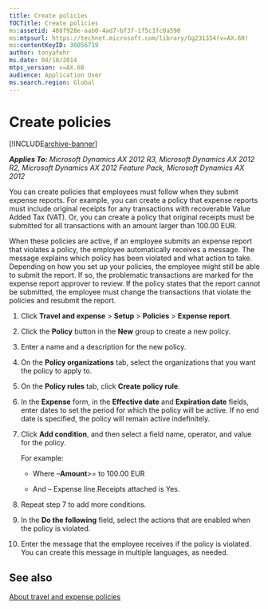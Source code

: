 ```yaml
---
title: Create policies
TOCTitle: Create policies
ms:assetid: 408f928e-aab0-4ad7-bf3f-1f5c1fc0a590
ms:mtpsurl: https://technet.microsoft.com/library/Gg231354(v=AX.60)
ms:contentKeyID: 36056719
author: tonyafehr
ms.date: 04/18/2014
mtps_version: v=AX.60
audience: Application User
ms.search.region: Global
---
```


# Create policies 


[!INCLUDE[archive-banner](includes/archive-banner.md)]


_**Applies To:** Microsoft Dynamics AX 2012 R3, Microsoft Dynamics AX 2012 R2, Microsoft Dynamics AX 2012 Feature Pack, Microsoft Dynamics AX 2012_

You can create policies that employees must follow when they submit expense reports. For example, you can create a policy that expense reports must include original receipts for any transactions with recoverable Value Added Tax (VAT). Or, you can create a policy that original receipts must be submitted for all transactions with an amount larger than 100.00 EUR.

When these policies are active, if an employee submits an expense report that violates a policy, the employee automatically receives a message. The message explains which policy has been violated and what action to take. Depending on how you set up your policies, the employee might still be able to submit the report. If so, the problematic transactions are marked for the expense report approver to review. If the policy states that the report cannot be submitted, the employee must change the transactions that violate the policies and resubmit the report.

1.  Click **Travel and expense** \> **Setup** \> **Policies** \> **Expense report**.

2.  Click the **Policy** button in the **New** group to create a new policy.

3.  Enter a name and a description for the new policy.

4.  On the **Policy organizations** tab, select the organizations that you want the policy to apply to.

5.  On the **Policy rules** tab, click **Create policy rule**.

6.  In the **Expense** form, in the **Effective date** and **Expiration date** fields, enter dates to set the period for which the policy will be active. If no end date is specified, the policy will remain active indefinitely.

7.  Click **Add condition**, and then select a field name, operator, and value for the policy.
    
    For example:
    
      - Where –**Amount**\>= to 100.00 EUR
    
      - And – Expense line.Receipts attached is Yes.

8.  Repeat step 7 to add more conditions.

9.  In the **Do the following** field, select the actions that are enabled when the policy is violated.

10. Enter the message that the employee receives if the policy is violated. You can create this message in multiple languages, as needed.

## See also

[About travel and expense policies](about-travel-and-expense-policies.md)

  


